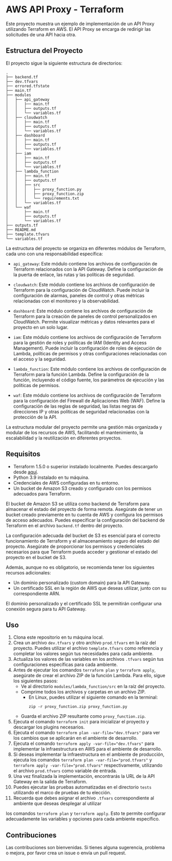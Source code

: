 # AWS API Proxy - Terraform

Este proyecto muestra un ejemplo de implementación de un API Proxy utilizando Terraform en AWS. El API Proxy se encarga de redirigir las solicitudes de una API hacia otra.

## Estructura del Proyecto

El proyecto sigue la siguiente estructura de directorios:

```
.
├── backend.tf
├── dev.tfvars
├── errored.tfstate
├── main.tf
├── modules
│   ├── api_gateway
│   │   ├── main.tf
│   │   ├── outputs.tf
│   │   └── variables.tf
│   ├── cloudwatch
│   │   ├── main.tf
│   │   ├── outputs.tf
│   │   └── variables.tf
│   ├── dashboard
│   │   ├── main.tf
│   │   ├── outputs.tf
│   │   └── variables.tf
│   ├── iam
│   │   ├── main.tf
│   │   ├── outputs.tf
│   │   └── variables.tf
│   ├── lambda_function
│   │   ├── main.tf
│   │   ├── outputs.tf
│   │   ├── src
│   │   │   ├── proxy_function.py
│   │   │   ├── proxy_function.zip
│   │   │   └── requirements.txt
│   │   └── variables.tf
│   └── waf
│       ├── main.tf
│       ├── outputs.tf
│       └── variables.tf
├── outputs.tf
├── README.md
├── template.tfvars
└── variables.tf
```

La estructura del proyecto se organiza en diferentes módulos de Terraform, cada uno con una responsabilidad específica:

- `api_gateway`: Este módulo contiene los archivos de configuración de Terraform relacionados con la API Gateway. Define la configuración de la puerta de enlace, las rutas y las políticas de seguridad.

- `cloudwatch`: Este módulo contiene los archivos de configuración de Terraform para la configuración de CloudWatch. Puede incluir la configuración de alarmas, paneles de control y otras métricas relacionadas con el monitoreo y la observabilidad.

- `dashboard`: Este módulo contiene los archivos de configuración de Terraform para la creación de paneles de control personalizados en CloudWatch. Permite visualizar métricas y datos relevantes para el proyecto en un solo lugar.

- `iam`: Este módulo contiene los archivos de configuración de Terraform para la gestión de roles y políticas de IAM (Identity and Access Management). Puede incluir la configuración de roles de ejecución de Lambda, políticas de permisos y otras configuraciones relacionadas con el acceso y la seguridad.

- `lambda_function`: Este módulo contiene los archivos de configuración de Terraform para la función Lambda. Define la configuración de la función, incluyendo el código fuente, los parámetros de ejecución y las políticas de permisos.

- `waf`: Este módulo contiene los archivos de configuración de Terraform para la configuración del Firewall de Aplicaciones Web (WAF). Define la configuración de las reglas de seguridad, las listas negras de direcciones IP y otras políticas de seguridad relacionadas con la protección de la API.

La estructura modular del proyecto permite una gestión más organizada y modular de los recursos de AWS, facilitando el mantenimiento, la escalabilidad y la reutilización en diferentes proyectos.

## Requisitos

- Terraform 1.5.0 o superior instalado localmente. Puedes descargarlo desde [aquí](https://www.terraform.io/downloads.html).
- Python 3.9 instalado en tu máquina.
- Credenciales de AWS configuradas en tu entorno.
- Un bucket de Amazon S3 creado y configurado con los permisos adecuados para Terraform.

El bucket de Amazon S3 se utiliza como backend de Terraform para almacenar el estado del proyecto de forma remota. Asegúrate de tener un bucket creado previamente en tu cuenta de AWS y configura los permisos de acceso adecuados. Puedes especificar la configuración del backend de Terraform en el archivo `backend.tf` dentro del proyecto.

La configuración adecuada del bucket de S3 es esencial para el correcto funcionamiento de Terraform y el almacenamiento seguro del estado del proyecto. Asegúrate de proporcionar los permisos y credenciales necesarios para que Terraform pueda acceder y gestionar el estado del proyecto en el bucket de S3.

Además, aunque no es obligatorio, se recomienda tener los siguientes recursos adicionales:

- Un dominio personalizado (custom domain) para la API Gateway.
- Un certificado SSL en la región de AWS que deseas utilizar, junto con su correspondiente ARN.

El dominio personalizado y el certificado SSL te permitirán configurar una conexión segura para tu API Gateway.

## Uso

1. Clona este repositorio en tu máquina local.
2. Crea un archivo `dev.tfvars` y otro archivo `prod.tfvars` en la raíz del proyecto. Puedes utilizar el archivo `template.tfvars` como referencia y completar los valores según tus necesidades para cada ambiente.
3. Actualiza los valores de las variables en los archivos `.tfvars` según tus configuraciones específicas para cada ambiente.
4. Antes de ejecutar los comandos `terraform plan` y `terraform apply`, asegúrate de crear el archivo ZIP de la función Lambda. Para ello, sigue los siguientes pasos:
   - Ve al directorio `modules/lambda_function/src` en la raíz del proyecto.
   - Comprime todos los archivos y carpetas en un archivo ZIP.
     - En Linux, puedes utilizar el siguiente comando en la terminal:
       ```
       zip -r proxy_function.zip proxy_function.py
       ```
   - Guarda el archivo ZIP resultante como `proxy_function.zip`.
5. Ejecuta el comando `terraform init` para inicializar el proyecto y descargar los plugins necesarios.
6. Ejecuta el comando `terraform plan -var-file="dev.tfvars"` para ver los cambios que se aplicarán en el ambiente de desarrollo.
7. Ejecuta el comando `terraform apply -var-file="dev.tfvars"` para implementar la infraestructura en AWS para el ambiente de desarrollo.
8. Si deseas implementar la infraestructura en el ambiente de producción, ejecuta los comandos `terraform plan -var-file="prod.tfvars"` y `terraform apply -var-file="prod.tfvars"` respectivamente, utilizando el archivo `prod.tfvars` como variable de entrada.
9. Una vez finalizada la implementación, encontrarás la URL de la API Gateway en la salida de Terraform.
10. Puedes ejecutar las pruebas automatizadas en el directorio `tests` utilizando el marco de pruebas de tu elección.
11. Recuerda que debes asignar el archivo `.tfvars` correspondiente al ambiente que deseas desplegar al utilizar

 los comandos `terraform plan` y `terraform apply`. Esto te permite configurar adecuadamente las variables y opciones para cada ambiente específico.

## Contribuciones

Las contribuciones son bienvenidas. Si tienes alguna sugerencia, problema o mejora, por favor crea un issue o envía un pull request.
